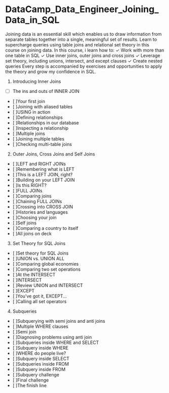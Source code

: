 # DataCamp_Data_Engineer_Joining_Data_in_SQL

Joining data is an essential skill which enables us to draw information from separate tables together into a single, meaningful set of results. Learn to supercharge queries using table joins and relational set theory in this course on joining data.
In this course, i learn how to:
✓ Work with more than one table in SQL
✓ Use inner joins, outer joins and cross joins
✓ Leverage set theory, including unions, intersect, and except clauses
✓ Create nested queries
Every step is accompanied by exercises and opportunities to apply the theory and grow my confidence in SQL.

1. Introducing Inner Joins

- [ ] The ins and outs of INNER JOIN 
- [ ]Your first join
- [ ]Joining with aliased tables
- [ ]USING in action
- [ ]Defining relationships
- [ ]Relationships in our database
- [ ]Inspecting a relationship
- [ ]Multiple joins
- [ ]Joining multiple tables
- [ ]Checking multi-table joins

2. Outer Joins, Cross Joins and Self Joins

- [ ]LEFT and RIGHT JOINs
- [ ]Remembering what is LEFT
- [ ]This is a LEFT JOIN, right?
- [ ]Building on your LEFT JOIN
- [ ]Is this RIGHT?
- [ ]FULL JOINs
- [ ]Comparing joins
- [ ]Chaining FULL JOINs
- [ ]Crossing into CROSS JOIN
- [ ]Histories and languages
- [ ]Choosing your join
- [ ]Self joins
- [ ]Comparing a country to itself
- [ ]All joins on deck

3. Set Theory for SQL Joins

- [ ]Set theory for SQL Joins
- [ ]UNION vs. UNION ALL
- [ ]Comparing global economies
- [ ]Comparing two set operations
- [ ]At the INTERSECT
- [ ]INTERSECT
- [ ]Review UNION and INTERSECT
- [ ]EXCEPT
- [ ]You've got it, EXCEPT...
- [ ]Calling all set operators
  
4. Subqueries

- [ ]Subquerying with semi joins and anti joins
- [ ]Multiple WHERE clauses
- [ ]Semi join
- [ ]Diagnosing problems using anti join
- [ ]Subqueries inside WHERE and SELECT
- [ ]Subquery inside WHERE
- [ ]WHERE do people live?
- [ ]Subquery inside SELECT
- [ ]Subqueries inside FROM
- [ ]Subquery inside FROM
- [ ]Subquery challenge
- [ ]Final challenge
- [ ]The finish line

  
